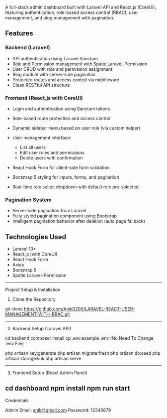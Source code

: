 A full-stack admin dashboard built with Laravel API and React.js (CoreUI), featuring authentication, role-based access control (RBAC), user management, and blog management with pagination.


## Features

### Backend (Laravel)
- API authentication using Laravel Sanctum
- Role and Permission management with Spatie Laravel-Permission
- User CRUD with role and permission assignment
- Blog module with server-side pagination
- Protected routes and access control via middleware
- Clean RESTful API structure

### Frontend (React.js with CoreUI)
- Login and authentication using Sanctum tokens
- Role-based route protection and access control
- Dynamic sidebar menu based on user role (via custom helper)

- User management interface:
  - List all users
  - Edit user roles and permissions
  - Delete users with confirmation

- React Hook Form for client-side form validation
- Bootstrap 5 styling for inputs, forms, and pagination
- Real-time role select dropdown with default role pre-selected

### Pagination System
- Server-side pagination from Laravel
- Fully styled pagination component using Bootstrap
- Intelligent pagination behavior after deletion (auto page fallback)

## Technologies Used
- Laravel 10+
- React.js (with CoreUI)
- React Hook Form
- Axios
- Bootstrap 5
- Spatie Laravel-Permission


---

Project Setup & Installation

1. Clone the Repository

git clone https://github.com/Anik0200/LARAVEL-REACT-USER-MANAGEMENT-WITH-RBAC.git


---

2. Backend Setup (Laravel API)

cd backend
composer install
cp .env.example .env (No Need To Change .env File)

php artisan key:generate
php artisan migrate:fresh
php artisan db:seed
php artisan storage:link
php artisan serve


---
3. Frontend Setup (React Admin Panel)

cd dashboard
npm install
npm run start
---

Credentials

Admin
Email: anik@gmail.com
Password: 12345678

